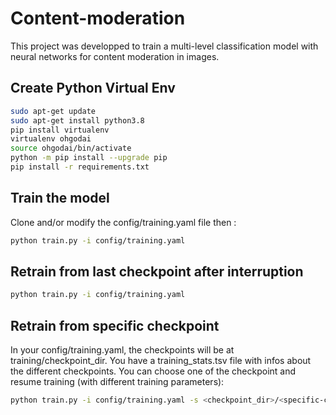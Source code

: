 # Content-moderation

This project was developped to train a multi-level classification model with neural networks for content moderation in images.

## Create Python Virtual Env

```bash
sudo apt-get update
sudo apt-get install python3.8
pip install virtualenv
virtualenv ohgodai
source ohgodai/bin/activate
python -m pip install --upgrade pip
pip install -r requirements.txt
```

## Train the model

Clone and/or modify the config/training.yaml file then :

```bash
python train.py -i config/training.yaml
```

## Retrain from last checkpoint after interruption

```bash
python train.py -i config/training.yaml
```


## Retrain from specific checkpoint

In your config/training.yaml, the checkpoints will be at training/checkpoint_dir. You have a training_stats.tsv file with infos about the different checkpoints. You can choose one of the checkpoint and resume training (with different training parameters):

```bash
python train.py -i config/training.yaml -s <checkpoint_dir>/<specific-checkpoint>.pth
```
